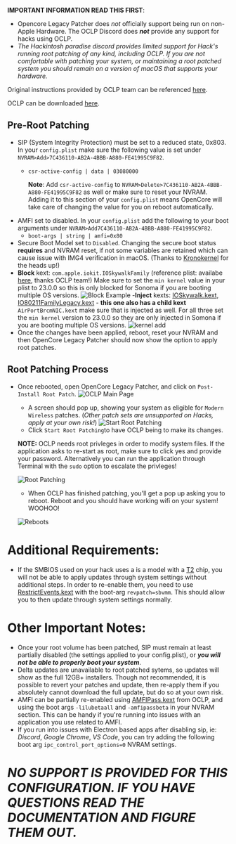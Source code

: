 
 **IMPORTANT INFORMATION READ THIS FIRST**:
 - Opencore Legacy Patcher does *not* officially support being run on non-Apple Hardware. The OCLP Discord does ***not*** provide any support for hacks using OCLP.
 - *The Hackintosh paradise discord provides limited support for Hack's running root patching of any kind, including OCLP. If you are not comfortable with patching your system, or maintaining a root patched system you should remain on a version of macOS that supports your hardware.*
 
Original instructions provided by OCLP team can be referenced [here](https://github.com/dortania/OpenCore-Legacy-Patcher/pull/1077#issuecomment-1646934494). 

OCLP can be downloaded [here](https://github.com/dortania/OpenCore-Legacy-Patcher).
## Pre-Root Patching

 - SIP (System Integrity Protection) must be set to a reduced state, 0x803. In your `config.plist` make sure the following value is set under `NVRAM>Add>7C436110-AB2A-4BBB-A880-FE41995C9F82`.
	 - ``csr-active-config | data | 03080000``
		 
		 **Note**: Add `csr-active-config` to `NVRAM>Delete>7C436110-AB2A-4BBB-A880-FE41995C9F82` as well or make sure to reset your NVRAM. Adding it to this section of your ``config.plist`` means OpenCore will take care of changing the value for you on reboot automatically.
 - AMFI set to disabled. In your `config.plist` add the following to your boot arguments under `NVRAM>Add7C436110-AB2A-4BBB-A880-FE41995C9F82`.
	 - ``boot-args | string | amfi=0x80``
- Secure Boot Model set to `Disabled`. Changing the secure boot status **requires** and NVRAM reset, if not some variables are retained which can cause issue with IMG4 verification in macOS. (Thanks to [Kronokernel](https://github.com/khronokernel) for the heads up!)
- **Block** kext: `com.apple.iokit.IOSkywalkFamily` (reference plist: availabe [here](https://github.com/dortania/OpenCore-Legacy-Patcher/blob/e21efa975c0cf228cb36e81a974bc6b4c27c7807/payloads/Config/config.plist#L1695-L1710), thanks OCLP team!) Make sure to set the `min kernel` value in your plist to 23.0.0 so this is only blocked for Sonoma if you are booting multiple OS versions.
![Block Example](https://i.imgur.com/48bNWgo.png)
-**Inject** kexts: [IOSkywalk.kext](https://github.com/dortania/OpenCore-Legacy-Patcher/blob/e21efa975c0cf228cb36e81a974bc6b4c27c7807/payloads/Kexts/Wifi/IOSkywalkFamily-v1.0.0.zip), [IO80211FamilyLegacy.kext](https://github.com/dortania/OpenCore-Legacy-Patcher/blob/e21efa975c0cf228cb36e81a974bc6b4c27c7807/payloads/Kexts/Wifi/IO80211FamilyLegacy-v1.0.0.zip) - **this one also has a child kext** `AirPortBrcmNIC.kext` make sure that is injected as well. For all three set the `min kernel` version to 23.0.0 so they are only injected in Somona if you are booting multiple OS versions.
![kernel add](https://i.imgur.com/jq7Lqcf.png)
- Once the changes have been applied, reboot, reset your NVRAM and then OpenCore Legacy Patcher should now show the option to apply root patches.


## Root Patching Process
- Once rebooted, open OpenCore Legacy Patcher, and click on `Post-Install Root Patch`.
	![OCLP Main Page](https://i.imgur.com/vO9kcGd.png)
	- A screen should pop up, showing your system as eligible for `Modern Wireless` patches. (*Other patch sets are unsupported on Hacks, apply at your own risk!*) 
	![Start Root Patching](https://i.imgur.com/NWdetZG.png)
	- Click `Start Root Patching`to have OCLP being to make its changes.
	
	 **NOTE:** OCLP needs root privleges in order to modify system files. If the application asks to re-start as root, make sure to click yes and provide your password. Alternatively you can run the application through Terminal with the `sudo` option to escalate the privleges!
	 
	 
	 ![Root Patching](https://i.imgur.com/IZjb79r.png)
	- When OCLP has finished patching, you'll get a pop up asking you to reboot. Reboot and you should have working wifi on your system! WOOHOO!
   
	![Reboots](https://i.imgur.com/WgK0H77.png)
	
# Additional Requirements:
- If the SMBIOS used on your hack uses a is a model with a [T2](https://dortania.github.io/OpenCore-Post-Install/universal/security/applesecureboot.html#securebootmodel) chip, you will not be able to apply updates through system settings without additional steps. In order to re-enable them, you need to use  [RestrictEvents.kext](https://github.com/acidanthera/RestrictEvents) with the boot-arg `revpatch=sbvmm`. This should allow you to then update through system settings normally.

# Other Important Notes: 
- Once your root volume has been patched, SIP must remain at least partially disabled (the settings applied to your config.plist), or ***you will not be able to properly boot your system***.
- Delta updates are unavailable to root patched sytems, so updates will show as the full 12GB+ installers. Though not recommended, it is possible to revert your patches and update, then re-apply them if you absolutely cannot download the full update, but do so at your own risk.
- AMFI can be partially re-enabled using [AMFIPass.kext](https://github.com/dortania/OpenCore-Legacy-Patcher/tree/main/payloads/Kexts/Acidanthera) from OCLP, and using the boot args `-lilubetaall` and `-amfipassbeta` in your NVRAM section. This can be handy if you're running into issues with an application you use related to AMFI.
- If you run into issues with Electron based apps after disabling sip, ie: *Discord*, *Google Chrome*, *VS Code*, you can try adding the following boot arg `ipc_control_port_options=0` NVRAM settings.



# *NO SUPPORT IS PROVIDED FOR THIS CONFIGURATION. IF YOU HAVE QUESTIONS READ THE DOCUMENTATION AND FIGURE THEM OUT.*

